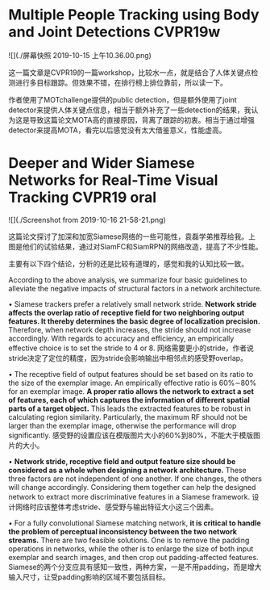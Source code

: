 # Multiple People Tracking using Body and Joint Detections CVPR19w

![](./屏幕快照 2019-10-15 上午10.36.00.png)

这一篇文章是CVPR19的一篇workshop，比较水一点，就是结合了人体关键点检测进行多目标跟踪。但效果不错，在排行榜上排位靠前，所以读一下。

作者使用了MOTchallenge提供的public detection，但是额外使用了joint detector来提供人体关键点信息，相当于额外补充了一些detection的结果，我认为这是导致这篇论文MOTA高的直接原因，背离了跟踪的初衷。相当于通过增强detector来提高MOTA，看完以后感觉没有太大借鉴意义，性能虚高。

# Deeper and Wider Siamese Networks for Real-Time Visual Tracking CVPR19 oral

![](./Screenshot from 2019-10-16 21-58-21.png)

这篇论文探讨了加深和加宽Siamese网络的一些可能性，袁磊学弟推荐给我。上图是他们的试验结果，通过对SiamFC和SiamRPN的网络改造，提高了不少性能。

主要有以下四个结论，分析的还是比较有道理的，感觉和我的认知比较一致。

According to the above analysis, we summarize four basic guidelines to alleviate the negative impacts of structural factors in a network architecture.

• Siamese trackers prefer a relatively small network stride. **Network stride affects the overlap ratio of receptive field for two neighboring output features. It thereby determines the basic degree of localization precision.** Therefore, when network depth increases, the stride should not increase accordingly. With regards to accuracy and efficiency, an empirically effective choice is to set the stride to 4 or 8. 网络需要更小的stride，作者说stride决定了定位的精度，因为stride会影响输出中相邻点的感受野overlap。

• The receptive field of output features should be set based on its ratio to the size of the exemplar image. An empirically effective ratio is 60%∼80% for an exemplar image. **A proper ratio allows the network to extract a set of features, each of which captures the information of different spatial parts of a target object.** This leads the extracted features to be robust in calculating region similarity. Particularly, the maximum RF should not be larger than the exemplar image, otherwise the performance will drop significantly. 感受野的设置应该在模版图片大小的60%到80%，不能大于模版图片的大小。

• **Network stride, receptive field and output feature size should be considered as a whole when designing a network architecture.** These three factors are not independent of one another. If one changes, the others will change accordingly. Considering them together can help the designed network to extract more discriminative features in a Siamese framework. 设计网络时应该整体考虑stride、感受野与输出特征大小这三个因素。

• For a fully convolutional Siamese matching network, **it is critical to handle the problem of perceptual inconsistency between the two network streams.** There are two feasible solutions. One is to remove the padding operations in networks, while the other is to enlarge the size of both input exemplar and search images, and then crop out padding-affected features. Siamese的两个分支应具有感知一致性，两种方案，一是不用padding，而是增大输入尺寸，让受padding影响的区域不要包括目标。